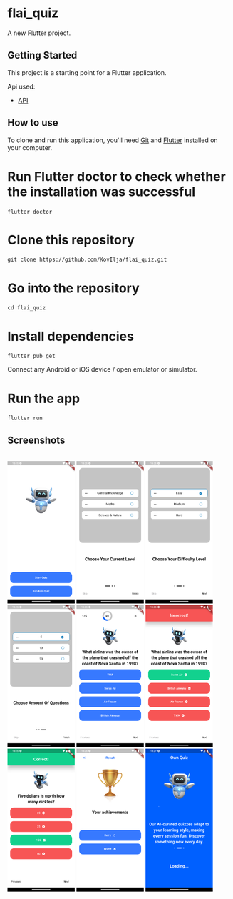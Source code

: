 # flai_quiz

A new Flutter project.

## Getting Started

This project is a starting point for a Flutter application.

Api used:

- [API](https://opentdb.com/api.php)

## How to use

To clone and run this application, you'll need [Git](https://git-scm.com/downloads) and [Flutter](https://flutter.dev/docs/get-started/install) installed on your computer.

# Run Flutter doctor to check whether the installation was successful
```shell
flutter doctor
```

# Clone this repository
```shell
git clone https://github.com/KovIlja/flai_quiz.git
```

# Go into the repository
```shell
cd flai_quiz
```

# Install dependencies
```shell
flutter pub get
```

Connect any Android or iOS device / open emulator or simulator.

# Run the app
```shell
flutter run
```

## Screenshots

<br>
<img src="screenshots/Screenshot_1.png" width="30%">
<img src="screenshots/Screenshot_2.png" width="30%">
<img src="screenshots/Screenshot_3.png" width="30%">
<img src="screenshots/Screenshot_4.png" width="30%">
<img src="screenshots/Screenshot_5.png" width="30%">
<img src="screenshots/Screenshot_6.png" width="30%">
<img src="screenshots/Screenshot_7.png" width="30%">
<img src="screenshots/Screenshot_8.png" width="30%">
<img src="screenshots/Screenshot_9.png" width="30%">
